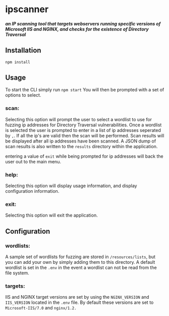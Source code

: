 # ipscanner
##### an IP scanning tool that targets webservers running specific versions of Microsoft IIS and NGINX, and checks for the existence of Directory Traversal
## Installation
`npm install`
## Usage
To start the CLI simply run `npm start`
You will then be prompted with a set of options to select.

### scan:
Selecting this option will prompt the user to select a wordlist to use for fuzzing ip addresses for Directory Traversal vulnerabilities. Once a wordlist is selected the user is prompted to enter in a list of ip addresses seperated by `,`. If all the ip's are valid then the scan will be performed. Scan results will be displayed after all ip addresses have been scanned. 
A JSON dump of scan results is also written to the `results` directory within the application. 

entering a value of `exit` while being prompted for ip addresses will back the user out to the main menu.

### help:
Selecting this option will display usage information, and display configuration information.

### exit:
Selecting this option will exit the application.

## Configuration

### wordlists:
A sample set of wordlists for fuzzing are stored in `/resources/lists`, but you can add your own by simply adding them to this directory.
A default wordlist is set in the `.env` in the event a wordlist can not be read from the file system. 

### targets:
IIS and NGINX target versions are set by using the `NGINX_VERSION` and `IIS_VERSION` located in the `.env` file. By default these versions are set to `Microsoft-IIS/7.0` and `nginx/1.2.`
